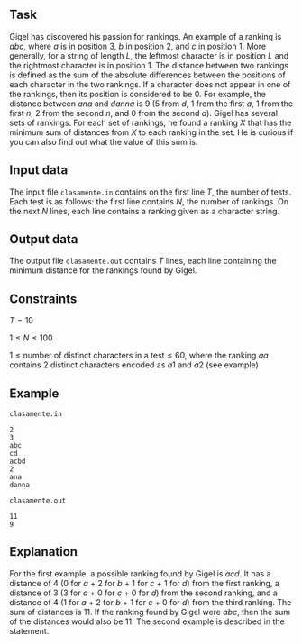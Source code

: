 ## Task

Gigel has discovered his passion for rankings. An example of a ranking is $abc$, where $a$ is in position $3$, $b$ in position $2$, and $c$ in position $1$. More generally, for a string of length $L$, the leftmost character is in position $L$ and the rightmost character is in position $1$. The distance between two rankings is defined as the sum of the absolute differences between the positions of each character in the two rankings. If a character does not appear in one of the rankings, then its position is considered to be $0$. For example, the distance between $ana$ and $danna$ is $9$ ($5$ from $d$, $1$ from the first $a$, $1$ from the first $n$, $2$ from the second $n$, and $0$ from the second $a$). Gigel has several sets of rankings. For each set of rankings, he found a ranking $X$ that has the minimum sum of distances from $X$ to each ranking in the set. He is curious if you can also find out what the value of this sum is.

## Input data

The input file `clasamente.in` contains on the first line $T$, the number of tests. Each test is as follows: the first line contains $N$, the number of rankings. On the next $N$ lines, each line contains a ranking given as a character string.

## Output data

The output file `clasamente.out` contains $T$ lines, each line containing the minimum distance for the rankings found by Gigel.

## Constraints

$T = 10$

$1 \leq N \leq 100$

$1 \leq \text{number of distinct characters in a test} \leq 60$, where the ranking $aa$ contains $2$ distinct characters encoded as $a1$ and $a2$ (see example)

## Example

`clasamente.in`

```
2
3
abc
cd
acbd
2
ana
danna
```

`clasamente.out`
```
11
9
```

## Explanation

For the first example, a possible ranking found by Gigel is $acd$. It has a distance of $4$ ($0$ for $a$ + $2$ for $b$ + $1$ for $c$ + $1$ for $d$) from the first ranking, a distance of $3$ ($3$ for $a$ + $0$ for $c$ + $0$ for $d$) from the second ranking, and a distance of $4$ ($1$ for $a$ + $2$ for $b$ + $1$ for $c$ + $0$ for $d$) from the third ranking. The sum of distances is $11$. If the ranking found by Gigel were $abc$, then the sum of the distances would also be $11$. The second example is described in the statement.